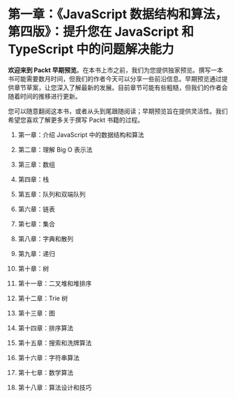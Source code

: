 # 第一章：《JavaScript 数据结构和算法，第四版》：提升您在 JavaScript 和 TypeScript 中的问题解决能力

**欢迎来到 Packt 早期预览**。在本书上市之前，我们为您提供独家预览。撰写一本书可能需要数月时间，但我们的作者今天可以分享一些前沿信息。早期预览通过提供章节草案，让您深入了解最新的发展。目前章节可能有些粗糙，但我们的作者会随着时间的推移进行更新。

您可以随意翻阅这本书，或者从头到尾跟随阅读；早期预览旨在提供灵活性。我们希望您喜欢了解更多关于撰写 Packt 书籍的过程。

1.  第一章：介绍 JavaScript 中的数据结构和算法

1.  第二章：理解 Big O 表示法

1.  第三章：数组

1.  第四章：栈

1.  第五章：队列和双端队列

1.  第六章：链表

1.  第七章：集合

1.  第八章：字典和散列

1.  第九章：递归

1.  第十章：树

1.  第十一章：二叉堆和堆排序

1.  第十二章：Trie 树

1.  第十三章：图

1.  第十四章：排序算法

1.  第十五章：搜索和洗牌算法

1.  第十六章：字符串算法

1.  第十七章：数学算法

1.  第十八章：算法设计和技巧
